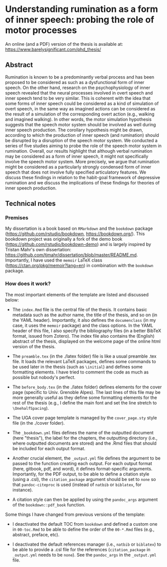 # Understanding rumination as a form of inner speech: probing the role of motor processes

An online (and a PDF) version of the thesis is available at: https://www.barelysignificant.com/phd_thesis/

## Abstract

Rumination is known to be a predominantly verbal process and has been proposed to be considered as such as a dysfunctional form of inner speech. On the other hand, research on the psychophysiology of inner speech revealed that the neural processes involved in overt speech and inner speech tend to be very similar. This is coherent with the idea that some forms of inner speech could be considered as a kind of simulation of overt speech, in the same way as imagined actions can be considered as the result of a simulation of the corresponding overt action (e.g., walking and imagined walking). In other words, the motor simulation hypothesis suggests that the speech motor system should be involved as well during inner speech production. The corollary hypothesis might be drawn, according to which the production of inner speech (and rumination) should be disrupted by a disruption of the speech motor system. We conducted a series of five studies aiming to probe the role of the speech motor system in rumination. Overall, our results highlight that although verbal rumination may be considered as a form of inner speech, it might not specifically involve the speech motor system. More precisely, we argue that rumination might be considered as a particularly strongly condensed form of inner speech that does not involve fully specified articulatory features. We discuss these findings in relation to the habit-goal framework of depressive rumination and we discuss the implications of these findings for theories of inner speech production.

## Technical notes

### Premises

My dissertation is a book based on `RMarkdown` and the `bookdown` package
(<https://github.com/rstudio/bookdown>, <https://bookdown.org/>). This bookdown project was originally a fork of the demo book
(<https://github.com/rstudio/bookdown-demo>) and is largely inspired by Tristan Mahr's own dissertation: <https://github.com/tjmahr/dissertation/blob/master/README.md>. Importantly, I have used the `memoir` LaTeX class (https://ctan.org/pkg/memoir?lang=en) in combination with the `bookdown` package.

### How does it work?

The most important elements of the template are listed and discussed below:

* The `index.Rmd` file is the central file of the thesis. It contains basic metadata such as the author name, the title of the thesis, and so on (in the YAML header). Importantly, it also defines the `documenclass` (in my case, it uses the `memoir` package) and the class options. In the YAML header of this file, I also specify the bibliography files (in a better BibTeX format, issued from Zotero). The index file also contains the (English) abstract of the thesis, displayed on the welcome page of the online html version of the thesis.

* The `preamble.tex` (in the ./latex folder) file is like a usual preamble .tex file. It loads the relevant LaTeX packages, defines some commands to be used later in the thesis (such as `\initial`) and defines some formatting elements. I have tried to comment the code as much as possible but nobody's perfect.

* The `before_body.tex` (in the ./latex folder) defines elements for the cover page (specific to Univ. Grenoble Alpes). The last lines of this file may be more generally useful as they define some formatting elements for the rest of the thesis (e.g., I define the main font and set the line stretch to `\OnehalfSpacing`).

* The UGA cover page template is managed by the `cover_page.sty` style file (in the ./cover folder).

* The `_bookdown.yml` files defines the name of the outputted document (here "thesis"), the label for the chapters, the outputting directory (i.e., where outputted documents are stored) and the .Rmd files that should be included for each output format.

* Another crucial element, the `_output.yml` file defines the argument to be passed to the function creating each output. For each output format (here, gitbook, pdf, and word), it defines format-specific arguments. Importantly, for the PDF output, to be able to define a citation style (using a .csl), the `citation_package` argument should be set to `none` so that `pandoc-citeproc` is used (instead of `natbib` or `biblatex`, for instance).

* A citation style can then be applied by using the `pandoc_args` argument of the `bookdown::pdf_book` function.

Some things I have changed from previous versions of the template:

* I deactivated the default TOC from `bookdown` and defined a custom one in `00-toc.Rmd` to be able to define the order of the `00-*.Rmd` files (e.g., abstract, preface, etc).

* I deactivated the default references manager (i.e., `natbib` or `biblatex`) to be able to provide a .csl file for the references (`citation_package` in `_output.yml` needs to be `none`). See the `pandoc_args` in the `_output.yml` file.

